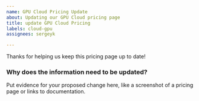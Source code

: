 ```yaml
---
name: GPU Cloud Pricing Update
about: Updating our GPU Cloud pricing page
title: update GPU Cloud Pricing
labels: cloud-gpu
assignees: sergeyk

---
```


Thanks for helping us keep this pricing page up to date!

### Why does the information need to be updated?

Put evidence for your proposed change here, like a screenshot of a pricing page or links to documentation.
